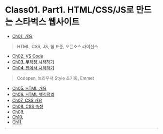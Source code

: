 # Class01. Part1. HTML/CSS/JS로 만드는 스타벅스 웹사이트
- [Ch01. 개요](https://github.com/kazean/signature_frontend/tree/main/Class01_Part01/ch01_outline)
> HTML, CSS, JS, 웹 표준, 오픈소스 라이선스
- [Ch02. VS Code](https://github.com/kazean/signature_frontend/tree/main/Class01_Part01/ch02_VSCode)
- [Ch03. 무작정 시작하기](https://github.com/kazean/signature_frontend/tree/main/Class01_Part01/ch03_just_start)
- [Ch04. 웹에서 시작하기](https://github.com/kazean/signature_frontend/tree/main/Class01_Part01/ch04_Web_get_start)
> Codepen, 브라우저 Style 초기화, Emmet
- [Ch05. HTML 개요](https://github.com/kazean/signature_frontend/tree/main/Class01_Part01/ch05_html)
- [Ch06. HTML 핵심정리](https://github.com/kazean/signature_frontend/tree/main/Class01_Part01/ch06_html_core)
- [Ch07. CSS 개요](https://github.com/kazean/signature_frontend/tree/main/Class01_Part01/ch07_css_outline)
- [Ch08. CSS 속성](https://github.com/kazean/signature_frontend/tree/main/Class01_Part01/)
- [Ch09. ](https://github.com/kazean/signature_frontend/tree/main/Class01_Part01/)
- [Ch10. ](https://github.com/kazean/signature_frontend/tree/main/Class01_Part01/)
- [Ch11. ](https://github.com/kazean/signature_frontend/tree/main/Class01_Part01/)


---------------------------------------------------------------------